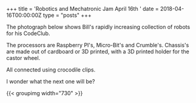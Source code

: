 +++
title = 'Robotics and Mechatronic Jam April 16th '
date = 2018-04-16T00:00:00Z
type = "posts"
+++

The photograph below shows Bill's rapidly increasing collection of robots for his CodeClub.

The processors are Raspberry PI's, Micro-Bit's and Crumble's. Chassis's are made out of cardboard or 3D printed, with a
3D printed holder for the castor wheel.

All connected using crocodile clips.

I wonder what the next one will be?

{{< groupimg width="730" >}}
